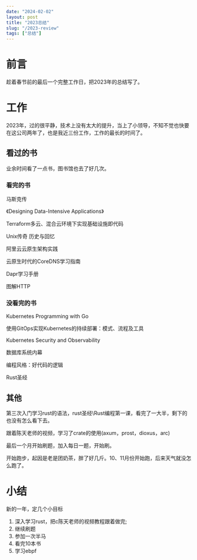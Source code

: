 ```yaml
---
date: "2024-02-02"
layout: post
title: "2023总结"
slug: "/2023-review"
tags: ["总结"]
---
```


# 前言

趁着春节前的最后一个完整工作日，把2023年的总结写了。

# 工作

2023年，过的很平静，技术上没有太大的提升，当上了小领导，不知不觉也快要在这公司两年了，也是我近三份工作，工作的最长的时间了。

## 看过的书

业余时间看了一点书，图书馆也去了好几次。

### 看完的书

马斯克传

《Designing Data-Intensive Applications》

Terraform多云、混合云环境下实现基础设施即代码

Unix传奇 历史与回忆

阿里云云原生架构实践

云原生时代的CoreDNS学习指南

Dapr学习手册

图解HTTP

### 没看完的书

Kubernetes Programming with Go

使用GitOps实现Kubernetes的持续部署：模式、流程及工具

Kubernetes Security and Observability

数据库系统内幕

编程风格：好代码的逻辑

Rust圣经

## 其他

第三次入门学习rust的语法，rust圣经\Rust编程第一课，看完了一大半，剩下的也没有怎么看下去。

跟着陈天老师的视频，学习了crate的使用(axum，prost，dioxus，arc)

最后一个月开始刷题，加入每日一题，开始刷。

开始跑步，起因是老是团奶茶，胖了好几斤。10、11月份开始跑，后来天气就没怎么跑了。

# 小结

新的一年，定几个小目标

1. 深入学习rust，把c陈天老师的视频教程跟着做完;
2. 继续刷题
3. 参加一次半马
4. 看完10本书
5. 学习ebpf
